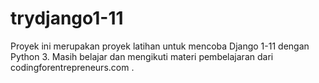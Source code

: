# trydjango1-11
Proyek ini merupakan proyek latihan untuk mencoba Django 1-11 dengan Python 3. Masih belajar dan mengikuti materi pembelajaran dari codingforentrepreneurs.com .
